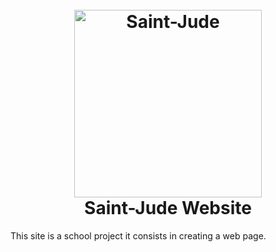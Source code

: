 
<h1 align="center">
  <br>
  <img src="http://saint-jude.fr/wp-content/uploads/2017/01/logo-st-jude.jpg" alt="Saint-Jude" width="300">
  <br>
  Saint-Jude Website
  <br>
</h1

<h4 align="center">This site is a school project it consists in creating a web page.</h4>



